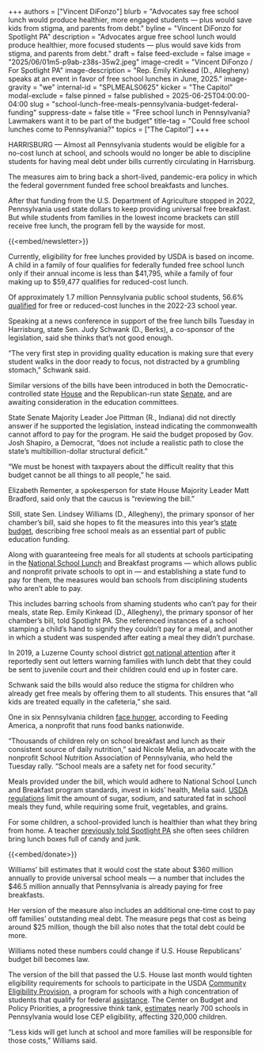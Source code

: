 +++
authors = ["Vincent DiFonzo"]
blurb = "Advocates say free school lunch would produce healthier, more engaged students — plus would save kids from stigma, and parents from debt."
byline = "Vincent DiFonzo for Spotlight PA"
description = "Advocates argue free school lunch would produce healthier, more focused students — plus would save kids from stigma, and parents from debt."
draft = false
feed-exclude = false
image = "2025/06/01m5-p9ab-z38s-35w2.jpeg"
image-credit = "Vincent DiFonzo / For Spotlight PA"
image-description = "Rep. Emily Kinkead (D., Allegheny) speaks at an event in favor of free school lunches in June, 2025."
image-gravity = "we"
internal-id = "SPLMEALS0625"
kicker = "The Capitol"
modal-exclude = false
pinned = false
published = 2025-06-25T04:00:00-04:00
slug = "school-lunch-free-meals-pennsylvania-budget-federal-funding"
suppress-date = false
title = "Free school lunch in Pennsylvania? Lawmakers want it to be part of the budget"
title-tag = "Could free school lunches come to Pennsylvania?"
topics = ["The Capitol"]
+++

HARRISBURG — Almost all Pennsylvania students would be eligible for a no-cost lunch at school, and schools would no longer be able to discipline students for having meal debt under bills currently circulating in Harrisburg.

The measures aim to bring back a short-lived, pandemic-era policy in which the federal government funded free school breakfasts and lunches.

After that funding from the U.S. Department of Agriculture stopped in 2022, Pennsylvania used state dollars to keep providing universal free breakfast. But while students from families in the lowest income brackets can still receive free lunch, the program fell by the wayside for most.

{{<embed/newsletter>}}

Currently, eligibility for free lunches provided by USDA is based on income. A child in a family of four qualifies for federally funded free school lunch only if their annual income is less than $41,795, while a family of four making up to $59,477 qualifies for reduced-cost lunch.

Of approximately 1.7 million Pennsylvania public school students, 56.6% <a href="https://nces.ed.gov/programs/digest/d23/tables/dt23_204.10.asp">qualified</a> for free or reduced-cost lunches in the 2022-23 school year.

Speaking at a news conference in support of the free lunch bills Tuesday in Harrisburg, state Sen. Judy Schwank (D., Berks), a co-sponsor of the legislation, said she thinks that’s not good enough.

“The very first step in providing quality education is making sure that every student walks in the door ready to focus, not distracted by a grumbling stomach,” Schwank said.

Similar versions of the bills have been introduced in both the Democratic-controlled state <a href="https://www.palegis.us/legislation/bills/2025/hb180">House</a> and the Republican-run state <a href="https://www.palegis.us/legislation/bills/2025/sb180">Senate</a>, and are awaiting consideration in the education committees.

State Senate Majority Leader Joe Pittman (R., Indiana) did not directly answer if he supported the legislation, instead indicating the commonwealth cannot afford to pay for the program. He said the budget proposed by Gov. Josh Shapiro, a Democrat, “does not include a realistic path to close the state’s multibillion-dollar structural deficit.”

“We must be honest with taxpayers about the difficult reality that this budget cannot be all things to all people,” he said.

Elizabeth Rementer, a spokesperson for state House Majority Leader Matt Bradford, said only that the caucus is “reviewing the bill.”

Still, state Sen. Lindsey Williams (D., Allegheny), the primary sponsor of her chamber’s bill, said she hopes to fit the measures into this year’s <a href="https://penncapital-star.com/government-politics/pa-senate-majority-leader-predicts-budget-deadline-will-be-blown/">state budget</a>, describing free school meals as an essential part of public education funding.

Along with guaranteeing free meals for all students at schools participating in the <a href="https://www.fns.usda.gov/nslp">National School Lunch</a> and Breakfast programs — which allows public and nonprofit private schools to opt in — and establishing a state fund to pay for them, the measures would ban schools from disciplining students who aren’t able to pay.

This includes barring schools from shaming students who can’t pay for their meals, state Rep. Emily Kinkead (D., Allegheny), the primary sponsor of her chamber’s bill, told Spotlight PA. She referenced instances of a school stamping a child’s hand to signify they couldn’t pay for a meal, and another in which a student was suspended after eating a meal they didn’t purchase.

In 2019, a Luzerne County school district <a href="https://www.cnn.com/2019/07/20/us/pennsylvania-school-lunch-debt-trnd/index.html">got national attention</a> after it reportedly sent out letters warning families with lunch debt that they could be sent to juvenile court and their children could end up in foster care.

Schwank said the bills would also reduce the stigma for children who already get free meals by offering them to all students. This ensures that “all kids are treated equally in the cafeteria,” she said.

One in six Pennsylvania children <a href="https://www.feedingamerica.org/hunger-in-america/pennsylvania">face hunger</a>, according to Feeding America, a nonprofit that runs food banks nationwide.

“Thousands of children rely on school breakfast and lunch as their consistent source of daily nutrition,” said Nicole Melia, an advocate with the nonprofit School Nutrition Association of Pennsylvania, who held the Tuesday rally. “School meals are a safety net for food security.”

Meals provided under the bill, which would adhere to National School Lunch and Breakfast program standards, invest in kids’ health, Melia said. <a href="https://www.fns.usda.gov/schoolmeals/nutrition-standards">USDA regulations</a> limit the amount of sugar, sodium, and saturated fat in school meals they fund, while requiring some fruit, vegetables, and grains.

For some children, a school-provided lunch is healthier than what they bring from home. A teacher <a href="https://www.spotlightpa.org/news/2025/02/universal-free-lunch-reduced-debt-breakfast-pennsylvania-poverty/">previously told Spotlight PA</a> she often sees children bring lunch boxes full of candy and junk.

{{<embed/donate>}}

Williams’ bill estimates that it would cost the state about $360 million annually to provide universal school meals — a number that includes the $46.5 million annually that Pennsylvania is already paying for free breakfasts.

Her version of the measure also includes an additional one-time cost to pay off families’ outstanding meal debt. The measure pegs that cost as being around $25 million, though the bill also notes that the total debt could be more.

Williams noted these numbers could change if U.S. House Republicans’ budget bill becomes law.

The version of the bill that passed the U.S. House last month would tighten eligibility requirements for schools to participate in the USDA <a href="https://www.fns.usda.gov/cn/cep">Community Eligibility Provision</a>, a program for schools with a high concentration of students that qualify for federal <a href="https://www.fns.usda.gov/programs">assistance</a>. The Center on Budget and Policy Priorities, a progressive think tank, <a href="https://www.cbpp.org/research/food-assistance/state-by-state-fact-sheets-community-eligibility-provision">estimates</a> nearly 700 schools in Pennsylvania would lose CEP eligibility, affecting 320,000 children.

“Less kids will get lunch at school and more families will be responsible for those costs,” Williams said. <strong></strong>

